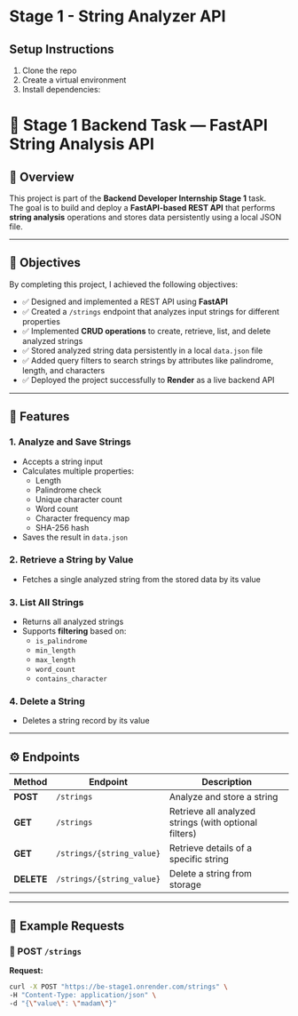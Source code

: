 # Stage 1 - String Analyzer API

## Setup Instructions
1. Clone the repo
2. Create a virtual environment
3. Install dependencies:


# 🚀 Stage 1 Backend Task — FastAPI String Analysis API

## 📘 Overview

This project is part of the **Backend Developer Internship Stage 1** task.  
The goal is to build and deploy a **FastAPI-based REST API** that performs **string analysis** operations and stores data persistently using a local JSON file.

---

## 🎯 Objectives

By completing this project, I achieved the following objectives:

- ✅ Designed and implemented a REST API using **FastAPI**  
- ✅ Created a `/strings` endpoint that analyzes input strings for different properties  
- ✅ Implemented **CRUD operations** to create, retrieve, list, and delete analyzed strings  
- ✅ Stored analyzed string data persistently in a local `data.json` file  
- ✅ Added query filters to search strings by attributes like palindrome, length, and characters  
- ✅ Deployed the project successfully to **Render** as a live backend API

---

## 🧠 Features

### 1. Analyze and Save Strings
- Accepts a string input
- Calculates multiple properties:
  - Length
  - Palindrome check
  - Unique character count
  - Word count
  - Character frequency map
  - SHA-256 hash
- Saves the result in `data.json`

### 2. Retrieve a String by Value
- Fetches a single analyzed string from the stored data by its value

### 3. List All Strings
- Returns all analyzed strings
- Supports **filtering** based on:
  - `is_palindrome`
  - `min_length`
  - `max_length`
  - `word_count`
  - `contains_character`

### 4. Delete a String
- Deletes a string record by its value

---

## ⚙️ Endpoints

| Method | Endpoint | Description |
|--------|-----------|-------------|
| **POST** | `/strings` | Analyze and store a string |
| **GET** | `/strings` | Retrieve all analyzed strings (with optional filters) |
| **GET** | `/strings/{string_value}` | Retrieve details of a specific string |
| **DELETE** | `/strings/{string_value}` | Delete a string from storage |

---

## 🧩 Example Requests

### 🔹 POST `/strings`
**Request:**
```bash
curl -X POST "https://be-stage1.onrender.com/strings" \
-H "Content-Type: application/json" \
-d "{\"value\": \"madam\"}"
